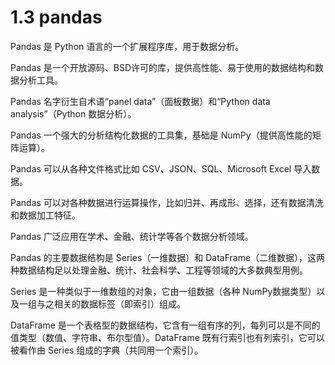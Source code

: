 # 1.3 pandas

Pandas 是 Python 语言的一个扩展程序库，用于数据分析。

Pandas 是一个开放源码、BSD许可的库，提供高性能、易于使用的数据结构和数据分析工具。

Pandas 名字衍生自术语“panel data”（面板数据）和“Python data analysis”（Python 数据分析）。

Pandas 一个强大的分析结构化数据的工具集，基础是 NumPy（提供高性能的矩阵运算）。

Pandas 可以从各种文件格式比如 CSV、JSON、SQL、Microsoft Excel 导入数据。

Pandas 可以对各种数据进行运算操作，比如归并、再成形、选择，还有数据清洗和数据加工特征。

Pandas 广泛应用在学术、金融、统计学等各个数据分析领域。

Pandas 的主要数据结构是 Series（一维数据）和 DataFrame（二维数据），这两种数据结构足以处理金融、统计、社会科学、工程等领域的大多数典型用例。

Series 是一种类似于一维数组的对象，它由一组数据（各种 NumPy数据类型）以及一组与之相关的数据标签（即索引）组成。

DataFrame 是一个表格型的数据结构，它含有一组有序的列，每列可以是不同的值类型（数值、字符串、布尔型值）。DataFrame 既有行索引也有列索引，它可以被看作由 Series 组成的字典（共同用一个索引）。
